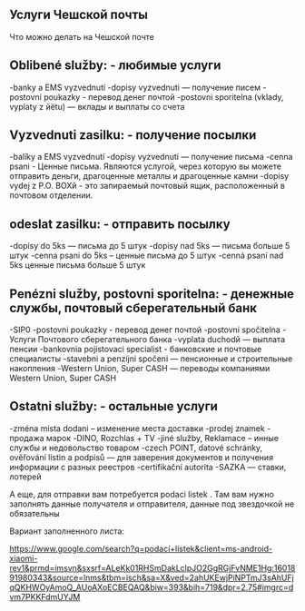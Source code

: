 ## Услуги Чешской почты

Что можно делать на Чешской почте
## Oblibené služby: - любимые услуги
-banky a EMS vyzvednutí
-dopisy vyzvednuti — получение писем
-postovni poukazky - перевод денег почтой
-postovni sporitelna (vklady, vyplaty z йёtu) — вклады и выплаты со счета

## Vyzvednuti zasilku: - получение посылки
-balíky a EMS vyzvednutí
-dopisy vyzvednuti — получение письма
-cenna psani - Ценные письма. Являются услугой,
через которую вы можете отправить деньги,
драгоценные металлы и драгоценные камни
-dopisy vydej z P.O. BOXй - это запираемый почтовый
ящик, расположенный в почтовом отделении.

## odeslat zasilku: - отправить посылку
-dopisy do 5ks — письма до 5 штук
-dopisy nad 5ks — письма больше 5 штук
-cenna psani do 5ks – ценные письма до 5 штук
-cenná psaní nad 5ks ценные письма больше 5 штук

## Penézni služby, postovni sporitelna: - денежные службы, почтовый сберегательный банк
-SIP0
-postovni poukazky - перевод денег почтой
-postovni spočitelna - Услуги Почтового
сберегательного банка
-vyplata duсhоdй — выплата пенсии
-bankovnia pojistovaci specialist - банковские и почтовые специалисты
-stavebni a penzijni spočeni — пенсионные и
строительные накопления
-Western Union, Super CASH — переводы компаниями Western Union, Super CASH

## Ostatni služby: - остальные услуги
-zménа mista dodani – изменение места доставки
-prodej znamek - продажа марок
-DINO, Rozchlas + TV
-jiné služby, Reklamace – инные службы и
недовольство товаром
-czech POINT, datové schránky, ověřování listin a podpisů — для заверения документов и получения информации с разных реестров
-certifikační autorita
-SAZKA — ставки, лотерей


А еще, для отправки вам потребуется podaci
listek . Там вам нужно
заполнять данные получателя и отправителя, данные под звездочкой не обязательны 

Вариант заполненного листа:

https://www.google.com/search?q=podací+listek&client=ms-android-xiaomi-rev1&prmd=imsvn&sxsrf=ALeKk01RHSmDakLclpJO2GgRGjFvNME1Hg:1601891980343&source=lnms&tbm=isch&sa=X&ved=2ahUKEwjPiNPTmJ3sAhUFjqQKHWOyAmoQ_AUoAXoECBEQAQ&biw=393&bih=719&dpr=2.75#imgrc=dvm7PKKFdmUYJM
